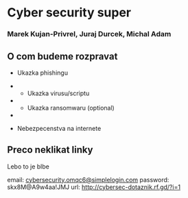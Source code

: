 # Cyber security super
### Marek Kujan-Privrel, Juraj Durcek, Michal Adam

## O com budeme rozpravat
* Ukazka phishingu
* * Ukazka virusu/scriptu
* * Ukazka ransomwaru (optional)
* 
  
* Nebezpecenstva na internete

## Preco neklikat linky
Lebo to je blbe

email: cybersecurity.omqc6@simplelogin.com
password: skx8M@A9w4aa!JMJ
url: http://cybersec-dotaznik.rf.gd/?i=1